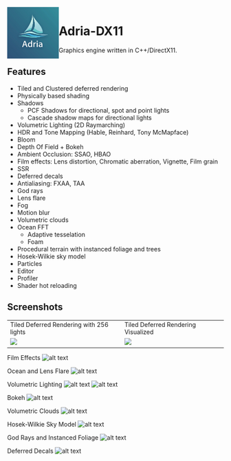 
<img align="left" src="Adria/Resources/Icons/adria_logo.png" width="120px"/>

# Adria-DX11
Graphics engine written in C++/DirectX11.

## Features
* Tiled and Clustered deferred rendering 
* Physically based shading
* Shadows
    - PCF Shadows for directional, spot and point lights
    - Cascade shadow maps for directional lights
* Volumetric Lighting (2D Raymarching)
* HDR and Tone Mapping (Hable, Reinhard, Tony McMapface)
* Bloom
* Depth Of Field + Bokeh  
* Ambient Occlusion: SSAO, HBAO
* Film effects: Lens distortion, Chromatic aberration, Vignette, Film grain
* SSR
* Deferred decals
* Antialiasing: FXAA, TAA
* God rays
* Lens flare
* Fog
* Motion blur
* Volumetric clouds
* Ocean FFT
    - Adaptive tesselation
    - Foam
* Procedural terrain with instanced foliage and trees
* Hosek-Wilkie sky model
* Particles
* Editor
* Profiler
* Shader hot reloading

## Screenshots

<table>
  <tr>
    <td>Tiled Deferred Rendering with 256 lights</td>
     <td>Tiled Deferred Rendering Visualized</td>
     </tr>
  <tr>
    <td><img src="Screenshots/tiled.png"></td>
    <td><img src="Screenshots/tiled_visualization.png"></td>
  </tr>
 </table>
 
 Film Effects
![alt text](Screenshots/film.png "Film Effects")
 
Ocean and Lens Flare
![alt text](Screenshots/ocean_lens_flare.png "Ocean and Lens Flare")
 
 Volumetric Lighting
![alt text](Screenshots/volumetric_dir.png " Volumetric Directional Lighting")
![alt text](Screenshots/volumetric_point.png " Volumetric Point Lighting")

Bokeh
![alt text](Screenshots/bokeh.png "Bokeh")

Volumetric Clouds
![alt text](Screenshots/clouds.png "Clouds")

Hosek-Wilkie Sky Model
![alt text](Screenshots/hosek_wilkie.png "Hosek-Wilkie")

God Rays and Instanced Foliage
![alt text](Screenshots/foliage.png "God Rays and Instanced Foliage")

Deferred Decals
![alt text](Screenshots/decals.png "Deferred Decals")


